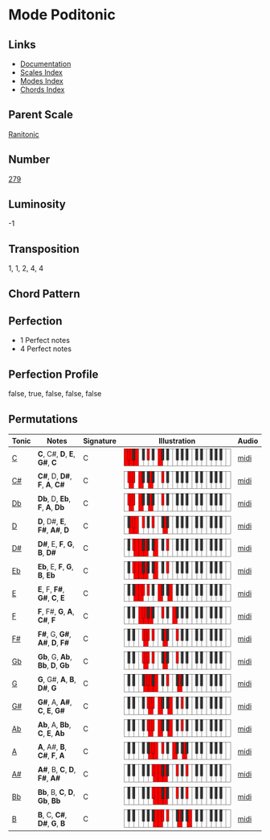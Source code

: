 # Mode Poditonic

## Links

- [Documentation](README.md)
- [Scales Index](Scales.md)
- [Modes Index](Modes.md)
- [Chords Index](Chords.md)

## Parent Scale

[Ranitonic](ScaleRanitonic.md)

## Number

[279](https://ianring.com/musictheory/scales/279)

## Luminosity

-1

## Transposition

1, 1, 2, 4, 4

## Chord Pattern



## Perfection

- 1 Perfect notes
- 4 Perfect notes

## Perfection Profile

false, true, false, false, false

## Permutations

| Tonic | Notes | Signature | Illustration | Audio |
|-------|-------|-----------|--------------|-------|
| [C](ModeCNaturalPoditonic.md) | **C**, C#, **D**, **E**, **G#**, **C** | C | ![CNaturalPoditonic](ModeCNaturalPoditonic.png) | [midi](https://github.com/edipermadi/music/blob/main/docs/ModeCNaturalPoditonic.mid?raw=true) |
| [C#](ModeCSharpPoditonic.md) | **C#**, D, **D#**, **F**, **A**, **C#** | C | ![CSharpPoditonic](ModeCSharpPoditonic.png) | [midi](https://github.com/edipermadi/music/blob/main/docs/ModeCSharpPoditonic.mid?raw=true) |
| [Db](ModeDFlatPoditonic.md) | **Db**, D, **Eb**, **F**, **A**, **Db** | C | ![DFlatPoditonic](ModeDFlatPoditonic.png) | [midi](https://github.com/edipermadi/music/blob/main/docs/ModeDFlatPoditonic.mid?raw=true) |
| [D](ModeDNaturalPoditonic.md) | **D**, D#, **E**, **F#**, **A#**, **D** | C | ![DNaturalPoditonic](ModeDNaturalPoditonic.png) | [midi](https://github.com/edipermadi/music/blob/main/docs/ModeDNaturalPoditonic.mid?raw=true) |
| [D#](ModeDSharpPoditonic.md) | **D#**, E, **F**, **G**, **B**, **D#** | C | ![DSharpPoditonic](ModeDSharpPoditonic.png) | [midi](https://github.com/edipermadi/music/blob/main/docs/ModeDSharpPoditonic.mid?raw=true) |
| [Eb](ModeEFlatPoditonic.md) | **Eb**, E, **F**, **G**, **B**, **Eb** | C | ![EFlatPoditonic](ModeEFlatPoditonic.png) | [midi](https://github.com/edipermadi/music/blob/main/docs/ModeEFlatPoditonic.mid?raw=true) |
| [E](ModeENaturalPoditonic.md) | **E**, F, **F#**, **G#**, **C**, **E** | C | ![ENaturalPoditonic](ModeENaturalPoditonic.png) | [midi](https://github.com/edipermadi/music/blob/main/docs/ModeENaturalPoditonic.mid?raw=true) |
| [F](ModeFNaturalPoditonic.md) | **F**, F#, **G**, **A**, **C#**, **F** | C | ![FNaturalPoditonic](ModeFNaturalPoditonic.png) | [midi](https://github.com/edipermadi/music/blob/main/docs/ModeFNaturalPoditonic.mid?raw=true) |
| [F#](ModeFSharpPoditonic.md) | **F#**, G, **G#**, **A#**, **D**, **F#** | C | ![FSharpPoditonic](ModeFSharpPoditonic.png) | [midi](https://github.com/edipermadi/music/blob/main/docs/ModeFSharpPoditonic.mid?raw=true) |
| [Gb](ModeGFlatPoditonic.md) | **Gb**, G, **Ab**, **Bb**, **D**, **Gb** | C | ![GFlatPoditonic](ModeGFlatPoditonic.png) | [midi](https://github.com/edipermadi/music/blob/main/docs/ModeGFlatPoditonic.mid?raw=true) |
| [G](ModeGNaturalPoditonic.md) | **G**, G#, **A**, **B**, **D#**, **G** | C | ![GNaturalPoditonic](ModeGNaturalPoditonic.png) | [midi](https://github.com/edipermadi/music/blob/main/docs/ModeGNaturalPoditonic.mid?raw=true) |
| [G#](ModeGSharpPoditonic.md) | **G#**, A, **A#**, **C**, **E**, **G#** | C | ![GSharpPoditonic](ModeGSharpPoditonic.png) | [midi](https://github.com/edipermadi/music/blob/main/docs/ModeGSharpPoditonic.mid?raw=true) |
| [Ab](ModeAFlatPoditonic.md) | **Ab**, A, **Bb**, **C**, **E**, **Ab** | C | ![AFlatPoditonic](ModeAFlatPoditonic.png) | [midi](https://github.com/edipermadi/music/blob/main/docs/ModeAFlatPoditonic.mid?raw=true) |
| [A](ModeANaturalPoditonic.md) | **A**, A#, **B**, **C#**, **F**, **A** | C | ![ANaturalPoditonic](ModeANaturalPoditonic.png) | [midi](https://github.com/edipermadi/music/blob/main/docs/ModeANaturalPoditonic.mid?raw=true) |
| [A#](ModeASharpPoditonic.md) | **A#**, B, **C**, **D**, **F#**, **A#** | C | ![ASharpPoditonic](ModeASharpPoditonic.png) | [midi](https://github.com/edipermadi/music/blob/main/docs/ModeASharpPoditonic.mid?raw=true) |
| [Bb](ModeBFlatPoditonic.md) | **Bb**, B, **C**, **D**, **Gb**, **Bb** | C | ![BFlatPoditonic](ModeBFlatPoditonic.png) | [midi](https://github.com/edipermadi/music/blob/main/docs/ModeBFlatPoditonic.mid?raw=true) |
| [B](ModeBNaturalPoditonic.md) | **B**, C, **C#**, **D#**, **G**, **B** | C | ![BNaturalPoditonic](ModeBNaturalPoditonic.png) | [midi](https://github.com/edipermadi/music/blob/main/docs/ModeBNaturalPoditonic.mid?raw=true) |
